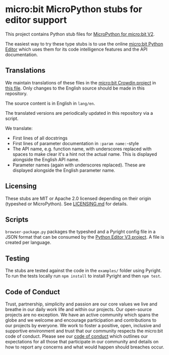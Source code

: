 # micro:bit MicroPython stubs for editor support

This project contains Python stub files for [MicroPython for micro:bit V2](https://github.com/microbit-foundation/micropython-microbit-v2).

The easiest way to try these type stubs is to use the online [micro:bit Python Editor](https://python.microbit.org) which uses them for its code intelligence features and the API documentation.

## Translations

We maintain translations of these files in the [micro:bit Crowdin project](https://crowdin.com/project/microbitorg) in [this file](https://crowdin.com/translate/microbitorg/6422). Only changes to the English source should be made in this repository.

The source content is in English in `lang/en`.

The translated versions are periodically updated in this repository via a script.

We translate:

- First lines of all docstrings
- First lines of parameter documentation in `:param name:`-style
- The API name, e.g. function name, with underscores replaced with spaces to make clear it's a hint not the actual name. This is displayed alongside the English API name.
- Parameter names (again with underscores replaced). These are displayed alongside the English parameter name.

## Licensing

These stubs are MIT or Apache 2.0 licensed depending on their origin (typeshed or MicroPython).
See [LICENSING.md](./LICENSING.md) for details.

## Scripts

`browser-package.py` packages the typeshed and a Pyright config file in a JSON format that can be consumed by the [Python Editor V3 project](https://github.com/microbit-foundation/python-editor-v3). A file is created per language.

## Testing

The stubs are tested against the code in the `examples/` folder using Pyright. To run the tests locally run `npm install` to install Pyright and then `npm test`.

## Code of Conduct

Trust, partnership, simplicity and passion are our core values we live and
breathe in our daily work life and within our projects. Our open-source
projects are no exception. We have an active community which spans the globe
and we welcome and encourage participation and contributions to our projects
by everyone. We work to foster a positive, open, inclusive and supportive
environment and trust that our community respects the micro:bit code of
conduct. Please see our [code of conduct](https://microbit.org/safeguarding/)
which outlines our expectations for all those that participate in our
community and details on how to report any concerns and what would happen
should breaches occur.
